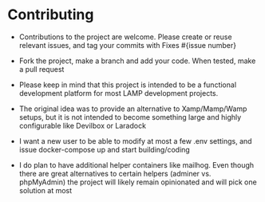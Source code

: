 # Contributing

- Contributions to the project are welcome.  Please create or reuse relevant issues, and tag your commits with Fixes #{issue number}

- Fork the project, make a branch and add your code.  When tested, make a pull request

- Please keep in mind that this project is intended to be a functional development platform for most LAMP development projects.

- The original idea was to provide an alternative to Xamp/Mamp/Wamp setups, but it is not intended to become something large and highly configurable like Devilbox or Laradock

- I want a new user to be able to modify at most a few .env settings, and issue docker-compose up and start building/coding

- I do plan to have additional helper containers like mailhog.  Even though there are great alternatives to certain helpers (adminer vs. phpMyAdmin) the project will likely remain opinionated and will pick one solution at most

